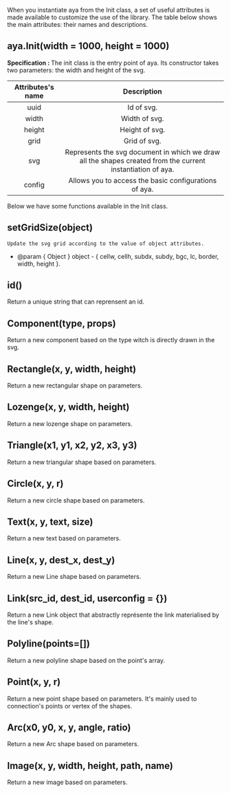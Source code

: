When you instantiate aya from the Init class, a set of useful attributes is made available to customize the use of the library.
The table below shows the main attributes: their names and descriptions.
## aya.Init(width = 1000, height = 1000)

<b>Specification : </b>  The init class is the entry point of aya. Its constructor takes two parameters: the width and height of the svg.


| Attributes's name             | Description
| :-------------:               |:-------------:|
| uuid                          | Id of svg. |
| width                         | Width of svg. |
| height                        | Height of svg.     |
| grid                          | Grid of svg.     |
| svg                           | Represents the svg document in which we draw all the shapes created from the current instantiation of aya.|
| config                        | Allows you to access the basic configurations of aya.      |


Below we have some functions available in the Init class.

<!-- ## setlinkcb(cb)

Set a callback that represente the instance of link just created. -->

## setGridSize(object)

    Update the svg grid according to the value of object attributes.
   * @param { Object } object - { cellw, cellh, subdx, subdy, bgc, lc, border, width, height }.


## id()

Return a unique string that can reprensent an id.

## Component(type, props)

Return a new component based on the type witch is directly drawn in the svg.

## Rectangle(x, y, width, height)

Return a new rectangular shape on parameters.

## Lozenge(x, y, width, height)

Return a new lozenge shape on parameters.

## Triangle(x1, y1, x2, y2, x3, y3)

Return a new triangular shape based on parameters.

## Circle(x, y, r)

Return a new circle shape based on parameters.

## Text(x, y, text, size)

Return a new text based on parameters.

## Line(x, y, dest_x, dest_y)

Return a new Line shape based on parameters.


## Link(src_id, dest_id, userconfig = {})

Return a new Link object that abstractly représente the link materialised by the line's shape.

## Polyline(points=[])

Return a new polyline shape based on the point's array.

## Point(x, y, r)

Return a new point shape based on parameters.
It's mainly used to connection's points or vertex of the shapes.

## Arc(x0, y0, x, y, angle, ratio)

Return a new Arc shape based on parameters.

## Image(x, y, width, height, path, name)

Return a new image based on parameters.
